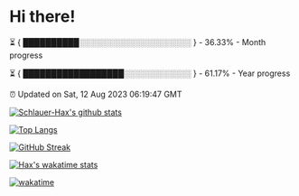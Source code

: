 # Hi there!

⏳ { ██████████░░░░░░░░░░░░░░░░░░░░ } - 36.33% - Month progress

⏳ { ██████████████████░░░░░░░░░░░░ } - 61.17% - Year progress

⏰ Updated on Sat, 12 Aug 2023 06:19:47 GMT


[![Schlauer-Hax's github stats](https://github-readme-stats.vercel.app/api?username=Schlauer-Hax&show_icons=true&theme=dark&count_private=true)](https://github.com/Schlauer-Hax)


[![Top Langs](https://github-readme-stats.vercel.app/api/top-langs/?username=Schlauer-Hax&layout=compact&theme=dark)](https://github.com/Schlauer-Hax?tab=repositories)

[![GitHub Streak](https://streak-stats.demolab.com?user=Schlauer-Hax&theme=dark)](https://git.io/streak-stats)

[![Hax's wakatime stats](https://github-readme-stats.vercel.app/api/wakatime?username=Hax&range=last_7_days&langs_count=5&theme=dark)](https://wakatime.com/@Hax)

[![wakatime](https://wakatime.com/badge/user/411707cc-e652-41a0-81f7-5b5255d892a6.svg)](https://wakatime.com/@411707cc-e652-41a0-81f7-5b5255d892a6)

